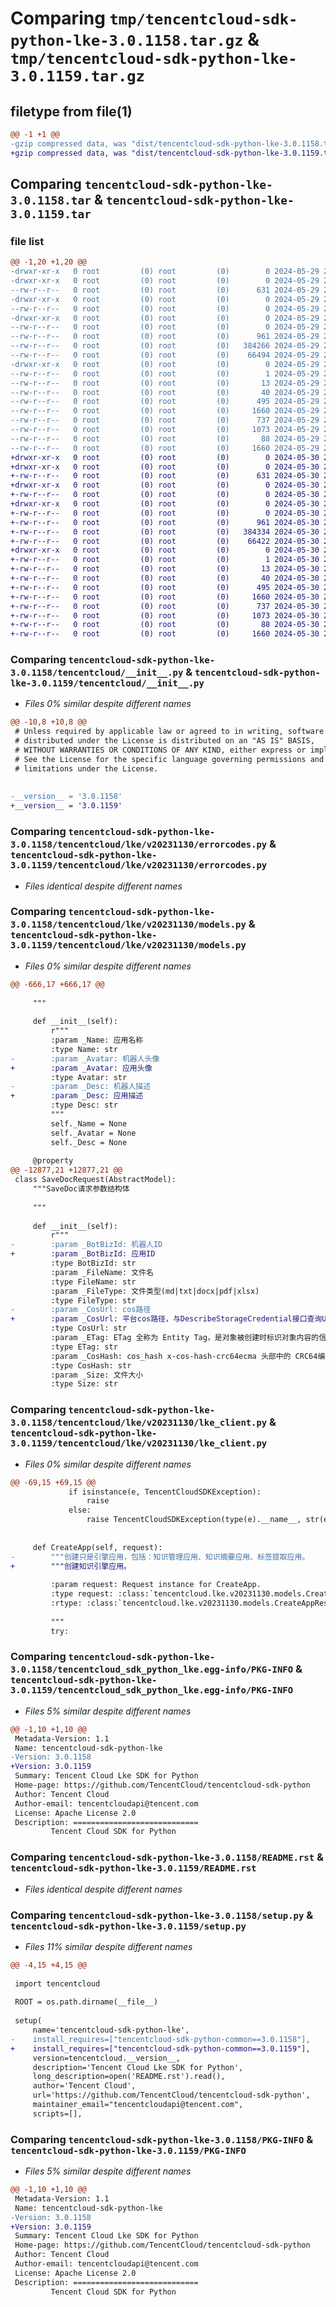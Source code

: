 # Comparing `tmp/tencentcloud-sdk-python-lke-3.0.1158.tar.gz` & `tmp/tencentcloud-sdk-python-lke-3.0.1159.tar.gz`

## filetype from file(1)

```diff
@@ -1 +1 @@
-gzip compressed data, was "dist/tencentcloud-sdk-python-lke-3.0.1158.tar", last modified: Wed May 29 20:49:12 2024, max compression
+gzip compressed data, was "dist/tencentcloud-sdk-python-lke-3.0.1159.tar", last modified: Thu May 30 20:59:46 2024, max compression
```

## Comparing `tencentcloud-sdk-python-lke-3.0.1158.tar` & `tencentcloud-sdk-python-lke-3.0.1159.tar`

### file list

```diff
@@ -1,20 +1,20 @@
-drwxr-xr-x   0 root         (0) root         (0)        0 2024-05-29 20:49:12.000000 tencentcloud-sdk-python-lke-3.0.1158/
-drwxr-xr-x   0 root         (0) root         (0)        0 2024-05-29 20:49:12.000000 tencentcloud-sdk-python-lke-3.0.1158/tencentcloud/
--rw-r--r--   0 root         (0) root         (0)      631 2024-05-29 20:49:12.000000 tencentcloud-sdk-python-lke-3.0.1158/tencentcloud/__init__.py
-drwxr-xr-x   0 root         (0) root         (0)        0 2024-05-29 20:49:12.000000 tencentcloud-sdk-python-lke-3.0.1158/tencentcloud/lke/
--rw-r--r--   0 root         (0) root         (0)        0 2024-05-29 20:49:12.000000 tencentcloud-sdk-python-lke-3.0.1158/tencentcloud/lke/__init__.py
-drwxr-xr-x   0 root         (0) root         (0)        0 2024-05-29 20:49:12.000000 tencentcloud-sdk-python-lke-3.0.1158/tencentcloud/lke/v20231130/
--rw-r--r--   0 root         (0) root         (0)        0 2024-05-29 20:49:12.000000 tencentcloud-sdk-python-lke-3.0.1158/tencentcloud/lke/v20231130/__init__.py
--rw-r--r--   0 root         (0) root         (0)      961 2024-05-29 20:49:12.000000 tencentcloud-sdk-python-lke-3.0.1158/tencentcloud/lke/v20231130/errorcodes.py
--rw-r--r--   0 root         (0) root         (0)   384266 2024-05-29 20:49:12.000000 tencentcloud-sdk-python-lke-3.0.1158/tencentcloud/lke/v20231130/models.py
--rw-r--r--   0 root         (0) root         (0)    66494 2024-05-29 20:49:12.000000 tencentcloud-sdk-python-lke-3.0.1158/tencentcloud/lke/v20231130/lke_client.py
-drwxr-xr-x   0 root         (0) root         (0)        0 2024-05-29 20:49:12.000000 tencentcloud-sdk-python-lke-3.0.1158/tencentcloud_sdk_python_lke.egg-info/
--rw-r--r--   0 root         (0) root         (0)        1 2024-05-29 20:49:12.000000 tencentcloud-sdk-python-lke-3.0.1158/tencentcloud_sdk_python_lke.egg-info/dependency_links.txt
--rw-r--r--   0 root         (0) root         (0)       13 2024-05-29 20:49:12.000000 tencentcloud-sdk-python-lke-3.0.1158/tencentcloud_sdk_python_lke.egg-info/top_level.txt
--rw-r--r--   0 root         (0) root         (0)       40 2024-05-29 20:49:12.000000 tencentcloud-sdk-python-lke-3.0.1158/tencentcloud_sdk_python_lke.egg-info/requires.txt
--rw-r--r--   0 root         (0) root         (0)      495 2024-05-29 20:49:12.000000 tencentcloud-sdk-python-lke-3.0.1158/tencentcloud_sdk_python_lke.egg-info/SOURCES.txt
--rw-r--r--   0 root         (0) root         (0)     1660 2024-05-29 20:49:12.000000 tencentcloud-sdk-python-lke-3.0.1158/tencentcloud_sdk_python_lke.egg-info/PKG-INFO
--rw-r--r--   0 root         (0) root         (0)      737 2024-05-29 20:49:12.000000 tencentcloud-sdk-python-lke-3.0.1158/README.rst
--rw-r--r--   0 root         (0) root         (0)     1073 2024-05-29 20:49:12.000000 tencentcloud-sdk-python-lke-3.0.1158/setup.py
--rw-r--r--   0 root         (0) root         (0)       88 2024-05-29 20:49:12.000000 tencentcloud-sdk-python-lke-3.0.1158/setup.cfg
--rw-r--r--   0 root         (0) root         (0)     1660 2024-05-29 20:49:12.000000 tencentcloud-sdk-python-lke-3.0.1158/PKG-INFO
+drwxr-xr-x   0 root         (0) root         (0)        0 2024-05-30 20:59:46.000000 tencentcloud-sdk-python-lke-3.0.1159/
+drwxr-xr-x   0 root         (0) root         (0)        0 2024-05-30 20:59:46.000000 tencentcloud-sdk-python-lke-3.0.1159/tencentcloud/
+-rw-r--r--   0 root         (0) root         (0)      631 2024-05-30 20:59:46.000000 tencentcloud-sdk-python-lke-3.0.1159/tencentcloud/__init__.py
+drwxr-xr-x   0 root         (0) root         (0)        0 2024-05-30 20:59:46.000000 tencentcloud-sdk-python-lke-3.0.1159/tencentcloud/lke/
+-rw-r--r--   0 root         (0) root         (0)        0 2024-05-30 20:59:46.000000 tencentcloud-sdk-python-lke-3.0.1159/tencentcloud/lke/__init__.py
+drwxr-xr-x   0 root         (0) root         (0)        0 2024-05-30 20:59:46.000000 tencentcloud-sdk-python-lke-3.0.1159/tencentcloud/lke/v20231130/
+-rw-r--r--   0 root         (0) root         (0)        0 2024-05-30 20:59:46.000000 tencentcloud-sdk-python-lke-3.0.1159/tencentcloud/lke/v20231130/__init__.py
+-rw-r--r--   0 root         (0) root         (0)      961 2024-05-30 20:59:46.000000 tencentcloud-sdk-python-lke-3.0.1159/tencentcloud/lke/v20231130/errorcodes.py
+-rw-r--r--   0 root         (0) root         (0)   384334 2024-05-30 20:59:46.000000 tencentcloud-sdk-python-lke-3.0.1159/tencentcloud/lke/v20231130/models.py
+-rw-r--r--   0 root         (0) root         (0)    66422 2024-05-30 20:59:46.000000 tencentcloud-sdk-python-lke-3.0.1159/tencentcloud/lke/v20231130/lke_client.py
+drwxr-xr-x   0 root         (0) root         (0)        0 2024-05-30 20:59:46.000000 tencentcloud-sdk-python-lke-3.0.1159/tencentcloud_sdk_python_lke.egg-info/
+-rw-r--r--   0 root         (0) root         (0)        1 2024-05-30 20:59:46.000000 tencentcloud-sdk-python-lke-3.0.1159/tencentcloud_sdk_python_lke.egg-info/dependency_links.txt
+-rw-r--r--   0 root         (0) root         (0)       13 2024-05-30 20:59:46.000000 tencentcloud-sdk-python-lke-3.0.1159/tencentcloud_sdk_python_lke.egg-info/top_level.txt
+-rw-r--r--   0 root         (0) root         (0)       40 2024-05-30 20:59:46.000000 tencentcloud-sdk-python-lke-3.0.1159/tencentcloud_sdk_python_lke.egg-info/requires.txt
+-rw-r--r--   0 root         (0) root         (0)      495 2024-05-30 20:59:46.000000 tencentcloud-sdk-python-lke-3.0.1159/tencentcloud_sdk_python_lke.egg-info/SOURCES.txt
+-rw-r--r--   0 root         (0) root         (0)     1660 2024-05-30 20:59:46.000000 tencentcloud-sdk-python-lke-3.0.1159/tencentcloud_sdk_python_lke.egg-info/PKG-INFO
+-rw-r--r--   0 root         (0) root         (0)      737 2024-05-30 20:59:46.000000 tencentcloud-sdk-python-lke-3.0.1159/README.rst
+-rw-r--r--   0 root         (0) root         (0)     1073 2024-05-30 20:59:46.000000 tencentcloud-sdk-python-lke-3.0.1159/setup.py
+-rw-r--r--   0 root         (0) root         (0)       88 2024-05-30 20:59:46.000000 tencentcloud-sdk-python-lke-3.0.1159/setup.cfg
+-rw-r--r--   0 root         (0) root         (0)     1660 2024-05-30 20:59:46.000000 tencentcloud-sdk-python-lke-3.0.1159/PKG-INFO
```

### Comparing `tencentcloud-sdk-python-lke-3.0.1158/tencentcloud/__init__.py` & `tencentcloud-sdk-python-lke-3.0.1159/tencentcloud/__init__.py`

 * *Files 0% similar despite different names*

```diff
@@ -10,8 +10,8 @@
 # Unless required by applicable law or agreed to in writing, software
 # distributed under the License is distributed on an "AS IS" BASIS,
 # WITHOUT WARRANTIES OR CONDITIONS OF ANY KIND, either express or implied.
 # See the License for the specific language governing permissions and
 # limitations under the License.
 
 
-__version__ = '3.0.1158'
+__version__ = '3.0.1159'
```

### Comparing `tencentcloud-sdk-python-lke-3.0.1158/tencentcloud/lke/v20231130/errorcodes.py` & `tencentcloud-sdk-python-lke-3.0.1159/tencentcloud/lke/v20231130/errorcodes.py`

 * *Files identical despite different names*

### Comparing `tencentcloud-sdk-python-lke-3.0.1158/tencentcloud/lke/v20231130/models.py` & `tencentcloud-sdk-python-lke-3.0.1159/tencentcloud/lke/v20231130/models.py`

 * *Files 0% similar despite different names*

```diff
@@ -666,17 +666,17 @@
 
     """
 
     def __init__(self):
         r"""
         :param _Name: 应用名称
         :type Name: str
-        :param _Avatar: 机器人头像
+        :param _Avatar: 应用头像
         :type Avatar: str
-        :param _Desc: 机器人描述
+        :param _Desc: 应用描述
         :type Desc: str
         """
         self._Name = None
         self._Avatar = None
         self._Desc = None
 
     @property
@@ -12877,21 +12877,21 @@
 class SaveDocRequest(AbstractModel):
     """SaveDoc请求参数结构体
 
     """
 
     def __init__(self):
         r"""
-        :param _BotBizId: 机器人ID
+        :param _BotBizId: 应用ID
         :type BotBizId: str
         :param _FileName: 文件名
         :type FileName: str
         :param _FileType: 文件类型(md|txt|docx|pdf|xlsx)
         :type FileType: str
-        :param _CosUrl: cos路径
+        :param _CosUrl: 平台cos路径，与DescribeStorageCredential接口查询UploadPath参数保持一致
         :type CosUrl: str
         :param _ETag: ETag 全称为 Entity Tag，是对象被创建时标识对象内容的信息标签，可用于检查对象的内容是否发生变化
         :type ETag: str
         :param _CosHash: cos_hash x-cos-hash-crc64ecma 头部中的 CRC64编码进行校验上传到云端的文件和本地文件的一致性
         :type CosHash: str
         :param _Size: 文件大小
         :type Size: str
```

### Comparing `tencentcloud-sdk-python-lke-3.0.1158/tencentcloud/lke/v20231130/lke_client.py` & `tencentcloud-sdk-python-lke-3.0.1159/tencentcloud/lke/v20231130/lke_client.py`

 * *Files 0% similar despite different names*

```diff
@@ -69,15 +69,15 @@
             if isinstance(e, TencentCloudSDKException):
                 raise
             else:
                 raise TencentCloudSDKException(type(e).__name__, str(e))
 
 
     def CreateApp(self, request):
-        """创建只是引擎应用，包括：知识管理应用、知识摘要应用、标签提取应用。
+        """创建知识引擎应用。
 
         :param request: Request instance for CreateApp.
         :type request: :class:`tencentcloud.lke.v20231130.models.CreateAppRequest`
         :rtype: :class:`tencentcloud.lke.v20231130.models.CreateAppResponse`
 
         """
         try:
```

### Comparing `tencentcloud-sdk-python-lke-3.0.1158/tencentcloud_sdk_python_lke.egg-info/PKG-INFO` & `tencentcloud-sdk-python-lke-3.0.1159/tencentcloud_sdk_python_lke.egg-info/PKG-INFO`

 * *Files 5% similar despite different names*

```diff
@@ -1,10 +1,10 @@
 Metadata-Version: 1.1
 Name: tencentcloud-sdk-python-lke
-Version: 3.0.1158
+Version: 3.0.1159
 Summary: Tencent Cloud Lke SDK for Python
 Home-page: https://github.com/TencentCloud/tencentcloud-sdk-python
 Author: Tencent Cloud
 Author-email: tencentcloudapi@tencent.com
 License: Apache License 2.0
 Description: ============================
         Tencent Cloud SDK for Python
```

### Comparing `tencentcloud-sdk-python-lke-3.0.1158/README.rst` & `tencentcloud-sdk-python-lke-3.0.1159/README.rst`

 * *Files identical despite different names*

### Comparing `tencentcloud-sdk-python-lke-3.0.1158/setup.py` & `tencentcloud-sdk-python-lke-3.0.1159/setup.py`

 * *Files 11% similar despite different names*

```diff
@@ -4,15 +4,15 @@
 
 import tencentcloud
 
 ROOT = os.path.dirname(__file__)
 
 setup(
     name='tencentcloud-sdk-python-lke',
-    install_requires=["tencentcloud-sdk-python-common==3.0.1158"],
+    install_requires=["tencentcloud-sdk-python-common==3.0.1159"],
     version=tencentcloud.__version__,
     description='Tencent Cloud Lke SDK for Python',
     long_description=open('README.rst').read(),
     author='Tencent Cloud',
     url='https://github.com/TencentCloud/tencentcloud-sdk-python',
     maintainer_email="tencentcloudapi@tencent.com",
     scripts=[],
```

### Comparing `tencentcloud-sdk-python-lke-3.0.1158/PKG-INFO` & `tencentcloud-sdk-python-lke-3.0.1159/PKG-INFO`

 * *Files 5% similar despite different names*

```diff
@@ -1,10 +1,10 @@
 Metadata-Version: 1.1
 Name: tencentcloud-sdk-python-lke
-Version: 3.0.1158
+Version: 3.0.1159
 Summary: Tencent Cloud Lke SDK for Python
 Home-page: https://github.com/TencentCloud/tencentcloud-sdk-python
 Author: Tencent Cloud
 Author-email: tencentcloudapi@tencent.com
 License: Apache License 2.0
 Description: ============================
         Tencent Cloud SDK for Python
```

